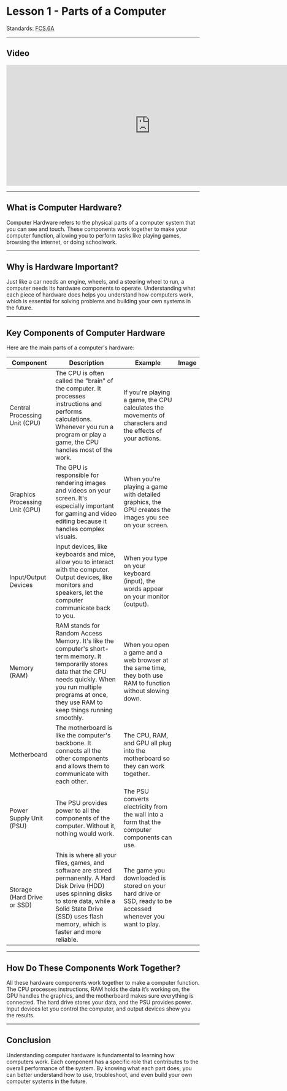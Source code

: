 # Lesson 1 - Parts of a Computer

Standards: [FCS.6A](../../standards.md#fcs6a)

---

## Video

<iframe width="750" height="315" src="https://www.youtube.com/embed/mX2JQ8XvlKs?si=Mp6gQby6zoqWINbc" frameborder="0" allow="accelerometer; autoplay; clipboard-write; encrypted-media; gyroscope; picture-in-picture" allowfullscreen></iframe>

---

## What is Computer Hardware?

Computer Hardware refers to the physical parts of a computer system that you can see and touch. These components work together to make your computer function, allowing you to perform tasks like playing games, browsing the internet, or doing schoolwork.

---

## Why is Hardware Important?

Just like a car needs an engine, wheels, and a steering wheel to run, a computer needs its hardware components to operate. Understanding what each piece of hardware does helps you understand how computers work, which is essential for solving problems and building your own systems in the future.

---

## Key Components of Computer Hardware

Here are the main parts of a computer's hardware:

| Component                      | Description                                                                                                                                                                                                                   | Example                                                                                                      | Image |
| ------------------------------ | ----------------------------------------------------------------------------------------------------------------------------------------------------------------------------------------------------------------------------- | ------------------------------------------------------------------------------------------------------------ | ----- |
| Central Processing Unit (CPU)  | The CPU is often called the "brain" of the computer. It processes instructions and performs calculations. Whenever you run a program or play a game, the CPU handles most of the work.                                        | If you're playing a game, the CPU calculates the movements of characters and the effects of your actions.    |       |
| Graphics Processing Unit (GPU) | The GPU is responsible for rendering images and videos on your screen. It's especially important for gaming and video editing because it handles complex visuals.                                                             | When you're playing a game with detailed graphics, the GPU creates the images you see on your screen.        |       |
| Input/Output Devices           | Input devices, like keyboards and mice, allow you to interact with the computer. Output devices, like monitors and speakers, let the computer communicate back to you.                                                        | When you type on your keyboard (input), the words appear on your monitor (output).                           |       |
| Memory (RAM)                   | RAM stands for Random Access Memory. It's like the computer's short-term memory. It temporarily stores data that the CPU needs quickly. When you run multiple programs at once, they use RAM to keep things running smoothly. | When you open a game and a web browser at the same time, they both use RAM to function without slowing down. |       |
| Motherboard                    | The motherboard is like the computer's backbone. It connects all the other components and allows them to communicate with each other.                                                                                         | The CPU, RAM, and GPU all plug into the motherboard so they can work together.                               |       |
| Power Supply Unit (PSU)        | The PSU provides power to all the components of the computer. Without it, nothing would work.                                                                                                                                 | The PSU converts electricity from the wall into a form that the computer components can use.                 |       |
| Storage (Hard Drive or SSD)    | This is where all your files, games, and software are stored permanently. A Hard Disk Drive (HDD) uses spinning disks to store data, while a Solid State Drive (SSD) uses flash memory, which is faster and more reliable.    | The game you downloaded is stored on your hard drive or SSD, ready to be accessed whenever you want to play. |       |

---

## How Do These Components Work Together?

All these hardware components work together to make a computer function. The CPU processes instructions, RAM holds the data it’s working on, the GPU handles the graphics, and the motherboard makes sure everything is connected. The hard drive stores your data, and the PSU provides power. Input devices let you control the computer, and output devices show you the results.

---

## Conclusion

Understanding computer hardware is fundamental to learning how computers work. Each component has a specific role that contributes to the overall performance of the system. By knowing what each part does, you can better understand how to use, troubleshoot, and even build your own computer systems in the future.

